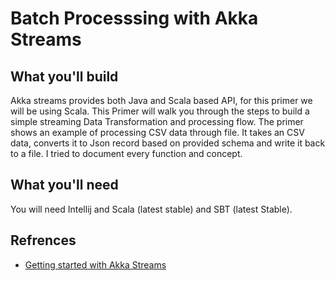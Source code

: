 # Batch Processsing with Akka Streams

## What you'll build
Akka streams provides both Java and Scala based API, for this primer we will be using Scala. This Primer
will walk you through the steps to build a simple streaming Data Transformation and processing flow. The primer shows an example
of processing CSV data through file.
It takes an CSV data, converts it to Json record based on provided schema and write it back to a file. I tried
to document every function and concept.

## What you'll need
You will need Intellij and Scala (latest stable) and SBT (latest Stable).

## Refrences
* [Getting started with Akka Streams](https://stackoverflow.com/questions/35120082/how-to-get-started-with-akka-streams)

